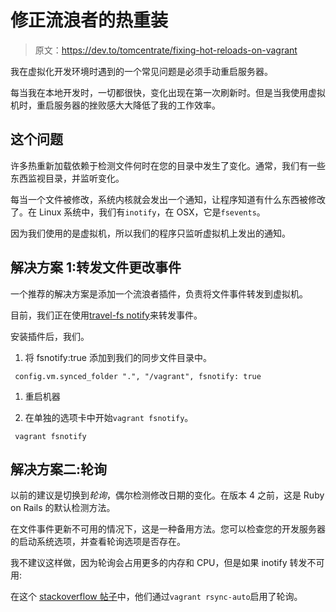 # 修正流浪者的热重装

> 原文：<https://dev.to/tomcentrate/fixing-hot-reloads-on-vagrant>

我在虚拟化开发环境时遇到的一个常见问题是必须手动重启服务器。

每当我在本地开发时，一切都很快，变化出现在第一次刷新时。但是当我使用虚拟机时，重启服务器的挫败感大大降低了我的工作效率。

## 这个问题

许多热重新加载依赖于检测文件何时在您的目录中发生了变化。通常，我们有一些东西监视目录，并监听变化。

每当一个文件被修改，系统内核就会发出一个通知，让程序知道有什么东西被修改了。在 Linux 系统中，我们有`inotify`，在 OSX，它是`fsevents`。

因为我们使用的是虚拟机，所以我们的程序只监听虚拟机上发出的通知。

## 解决方案 1:转发文件更改事件

一个推荐的解决方案是添加一个流浪者插件，负责将文件事件转发到虚拟机。

目前，我们正在使用[travel-fs notify](https://github.com/adrienkohlbecker/vagrant-fsnotify)来转发事件。

安装插件后，我们。

1.  将 fsnotify:true 添加到我们的同步文件目录中。

```
 config.vm.synced_folder ".", "/vagrant", fsnotify: true 
```

1.  重启机器

2.  在单独的选项卡中开始`vagrant fsnotify`。

```
 vagrant fsnotify 
```

## 解决方案二:轮询

以前的建议是切换到*轮询*，偶尔检测修改日期的变化。在版本 4 之前，这是 Ruby on Rails 的默认检测方法。

在文件事件更新不可用的情况下，这是一种备用方法。您可以检查您的开发服务器的启动系统选项，并查看轮询选项是否存在。

我不建议这样做，因为轮询会占用更多的内存和 CPU，但是如果 inotify 转发不可用:

在这个 [stackoverflow 帖子](http://stackoverflow.com/questions/33681004/webpack-dev-server-reload-doesnt-work-on-virtual-box/33699702)中，他们通过`vagrant rsync-auto`启用了轮询。